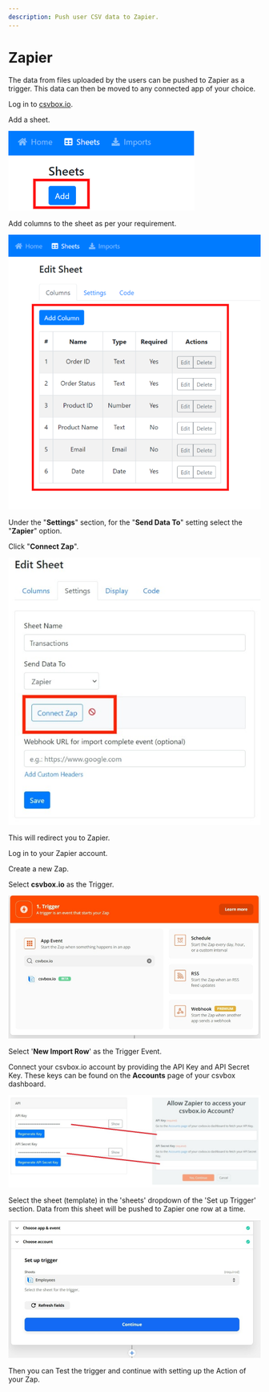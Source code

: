 ```yaml
---
description: Push user CSV data to Zapier.
---
```


# Zapier

The data from files uploaded by the users can be pushed to Zapier as a trigger. This data can then be moved to any connected app of your choice.

Log in to [csvbox.io](https://app.csvbox.io/login).

Add a sheet.

![Add a sheet](../.gitbook/assets/add-sheet.png)

Add columns to the sheet as per your requirement.

![Add columns](../.gitbook/assets/add-columns.png)

Under the "**Settings**" section, for the "**Send Data To**" setting select the "**Zapier**" option.

Click "**Connect Zap**".

![Connect Zap](<../.gitbook/assets/connect zap.jpg>)

This will redirect you to Zapier.

Log in to your Zapier account.

Create a new Zap.

Select **csvbox.io** as the Trigger.

![csvbox.io trigger](<../.gitbook/assets/csvbox trigger.jpg>)

&#x20;Select '**New Import Row**' as the Trigger Event.

Connect your csvbox.io account by providing the API Key and API Secret Key. These keys can be found on the **Accounts** page of your csvbox dashboard.

![API crentials](../.gitbook/assets/KEYS.jpg)

Select the sheet (template) in the 'sheets' dropdown of the 'Set up Trigger' section. Data from this sheet will be pushed to Zapier one row at a time.

![Select Sheet](<../.gitbook/assets/trigger sheet.jpg>)

Then you can Test the trigger and continue with setting up the Action of your Zap.
